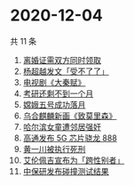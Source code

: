 # 2020-12-04

共 11 条

<!-- BEGIN -->
<!-- 最后更新时间 Fri Dec 04 2020 05:03:44 GMT+0800 (CST) -->
1. [离婚证需双方同时领取](https://www.zhihu.com/search?q=离婚冷静期)
1. [杨超越发文「受不了了」 ](https://www.zhihu.com/search?q=杨超越)
1. [电视剧《大秦赋》](https://www.zhihu.com/search?q=大秦赋)
1. [考研还剩不到一个月](https://www.zhihu.com/search?q=考研)
1. [嫦娥五号成功落月](https://www.zhihu.com/search?q=嫦娥五号)
1. [乌合麒麟新画《致莫里森》](https://www.zhihu.com/search?q=致莫里森)
1. [哈尔滨女童遭邻居强奸](https://www.zhihu.com/search?q=哈尔滨女童)
1. [高通发布 5G 芯片骁龙 888](https://www.zhihu.com/search?q=骁龙888)
1. [黄一川被执行死刑](https://www.zhihu.com/search?q=黄一川)
1. [艾伦佩吉宣布为「跨性别者」](https://www.zhihu.com/search?q=跨性别者)
1. [中保研发布碰撞测试结果](https://www.zhihu.com/search?q=中保研)
<!-- END -->
